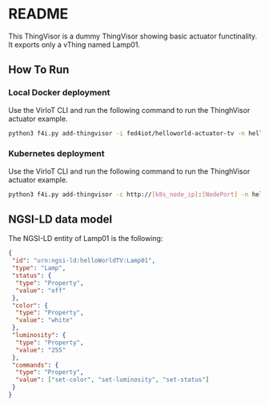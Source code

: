 # README

This ThingVisor is a dummy ThingVisor showing basic actuator functinality. It exports only a vThing named Lamp01.

## How To Run

### Local Docker deployment

Use the VirIoT CLI and run the following command to run the ThinghVisor actuator example.  

```bash  
python3 f4i.py add-thingvisor -i fed4iot/helloworld-actuator-tv -n helloWorldTV -d "hello thingvisor"
```

### Kubernetes deployment

Use the VirIoT CLI and run the following command to run the ThinghVisor actuator example.  

```bash  
python3 f4i.py add-thingvisor -c http://[k8s_node_ip]:[NodePort] -n helloWorldTV -d "hello thingvisor" -y "yaml/thinghVisor-helloWorldActuator.yaml"
```

## NGSI-LD data model

The NGSI-LD entity of Lamp01 is the following:

```json
{
 "id": "urn:ngsi-ld:helloWorldTV:Lamp01",
 "type": "Lamp",
 "status": {
  "type": "Property",
  "value": "off"
 },
 "color": {
  "type": "Property",
  "value": "white"
 },
 "luminosity": {
  "type": "Property",
  "value": "255"
 },
 "commands": {
  "type": "Property",
  "value": ["set-color", "set-luminosity", "set-status"]
 }
}
```
